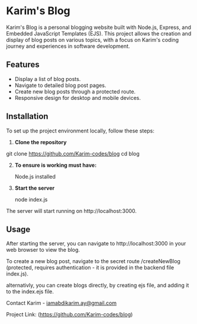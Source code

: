 # Karim's Blog

Karim's Blog is a personal blogging website built with Node.js, Express, and Embedded JavaScript Templates (EJS). 
This project allows the creation and display of blog posts on various topics, with a focus on Karim's coding journey and 
experiences in software development.



## Features

- Display a list of blog posts.
- Navigate to detailed blog post pages.
- Create new blog posts through a protected route.
- Responsive design for desktop and mobile devices.

## Installation

To set up the project environment locally, follow these steps:

1. **Clone the repository**

git clone https://github.com/Karim-codes/blog
cd blog

2. **To ensure is working must have:**

   Node.js installed
   
4. **Start the server**

   node index.js

The server will start running on http://localhost:3000.

## Usage
After starting the server, you can navigate to http://localhost:3000 in your web browser to view the blog.

To create a new blog post, navigate to the secret route /createNewBlog (protected, requires authentication - it is provided in the backend file index.js).

alternativly, you can create blogs directly, by creating ejs file, and adding it to the index.ejs file.

Contact
Karim - iamabdikarim.ay@gmail.com

Project Link: (https://github.com/Karim-codes/blog)
